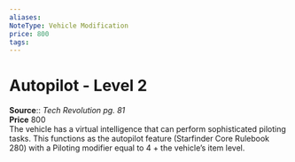 ```yaml
---
aliases: 
NoteType: Vehicle Modification
price: 800
tags: 
---
```


# Autopilot - Level 2

**Source**:: _Tech Revolution pg. 81_  
**Price** 800  
The vehicle has a virtual intelligence that can perform sophisticated piloting tasks. This functions as the autopilot feature (Starfinder Core Rulebook 280) with a Piloting modifier equal to 4 + the vehicle’s item level.
